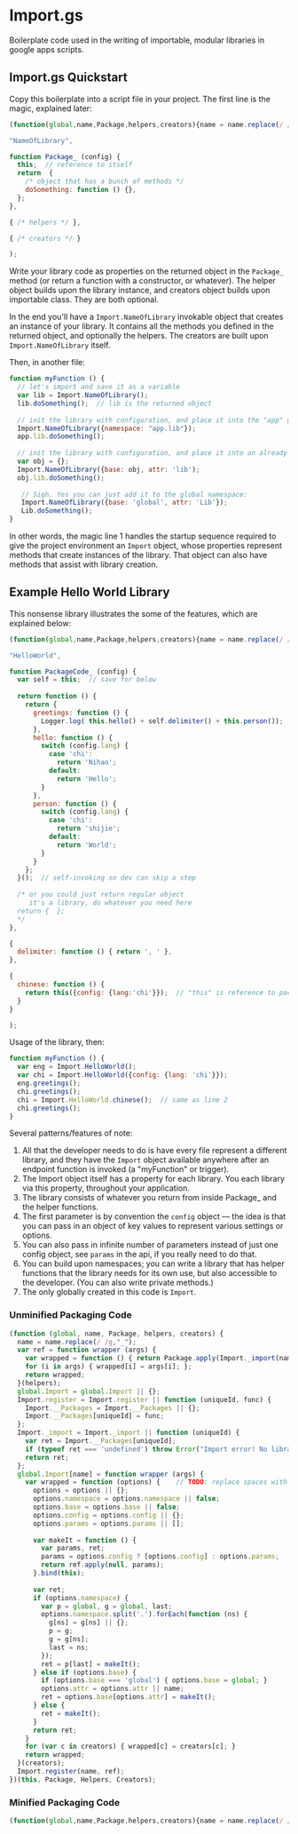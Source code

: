 # Import.gs

Boilerplate code used in the writing of importable, modular libraries in google apps scripts.

## Import.gs Quickstart

Copy this boilerplate into a script file in your project. The first line is the magic, explained later:

```js
(function(global,name,Package,helpers,creators){name = name.replace(/ /g,"_");var ref=function wrapper(args){var wrapped=function(){return Package.apply(Import._import(name),arguments)};for(i in args){wrapped[i]=args[i]};return wrapped}(helpers);global.Import=global.Import||{};Import.register=Import.register||function(uniqueId,func){Import.__Packages=Import.__Packages||{};Import.__Packages[uniqueId]=func};Import._import=Import._import||function(uniqueId){var ret=Import.__Packages[uniqueId];if(typeof ret==='undefined')throw Error("Import error! No library called "+uniqueId);return ret};global.Import[name]=function wrapper(args){var wrapped=function(options){options=options||{};options.namespace=options.namespace||!1;options.base=options.base||!1;options.config=options.config||{};options.params=options.params||[];var makeIt=function(){var params,ret;params=options.config?[options.config]:options.params;return ref.apply(null,params)}.bind(this);var ret;if(options.namespace){var p=global,g=global,last;options.namespace.split('.').forEach(function(ns){g[ns]=g[ns]||{};p=g;g=g[ns];last=ns});ret=p[last]=makeIt()}else if(options.base){if(options.base==='global'){options.base=global};options.attr=options.attr||name;ret=options.base[options.attr]=makeIt()}else{ret=makeIt()};return ret};for(var c in creators){wrapped[c]=creators[c]};return wrapped}(creators);Import.register(name,ref)})(this,

"NameOfLibrary",

function Package_ (config) {
  this;  // reference to itself
  return  {
    /* object that has a bunch of methods */
    doSomething: function () {},
  };
},

{ /* helpers */ },

{ /* creators */ }

);
```

Write your library code as properties on the returned object in the `Package_` method (or return a function with a constructor, or whatever). The helper object builds upon the library instance, and creators object builds upon importable class. They are both optional.

In the end you'll have a `Import.NameOfLibrary` invokable object that creates an instance of your library. It contains all the methods you defined in the returned object, and optionally the helpers. The creators are built upon `Import.NameOfLibrary` itself.

Then, in another file:

```js
function myFunction () {
  // let's import and save it as a variable
  var lib = Import.NameOfLibrary();
  lib.doSomething();  // lib is the returned object
  
  // init the library with configuration, and place it into the "app" global accesssible through the "lib" property
  Import.NameOfLibrary({namespace: "app.lib"});
  app.lib.doSomething();
  
  // init the library with configuration, and place it into an already created object
  var obj = {};
  Import.NameOfLibrary({base: obj, attr: 'lib');
  obj.lib.doSomething();
   
   // Sigh. Yes you can just add it to the global namespace:
   Import.NameOfLibrary({base: 'global', attr: 'Lib'});
   Lib.doSomething();
}
```

In other words, the magic line 1 handles the startup sequence required to give the project environment an `Import` object, whose properties represent methods that create instances of the library. That object can also have methods that assist with library creation.

## Example Hello World Library

This nonsense library illustrates the some of the features, which are explained below:

```js
(function(global,name,Package,helpers,creators){name = name.replace(/ /g,"_");var ref=function wrapper(args){var wrapped=function(){return Package.apply(Import._import(name),arguments)};for(i in args){wrapped[i]=args[i]};return wrapped}(helpers);global.Import=global.Import||{};Import.register=Import.register||function(uniqueId,func){Import.__Packages=Import.__Packages||{};Import.__Packages[uniqueId]=func};Import._import=Import._import||function(uniqueId){var ret=Import.__Packages[uniqueId];if(typeof ret==='undefined')throw Error("Import error! No library called "+uniqueId);return ret};global.Import[name]=function wrapper(args){var wrapped=function(options){options=options||{};options.namespace=options.namespace||!1;options.base=options.base||!1;options.config=options.config||{};options.params=options.params||[];var makeIt=function(){var params,ret;params=options.config?[options.config]:options.params;return ref.apply(null,params)}.bind(this);var ret;if(options.namespace){var p=global,g=global,last;options.namespace.split('.').forEach(function(ns){g[ns]=g[ns]||{};p=g;g=g[ns];last=ns});ret=p[last]=makeIt()}else if(options.base){if(options.base==='global'){options.base=global};options.attr=options.attr||name;ret=options.base[options.attr]=makeIt()}else{ret=makeIt()};return ret};for(var c in creators){wrapped[c]=creators[c]};return wrapped}(creators);Import.register(name,ref)})(this,

"HelloWorld",

function PackageCode_ (config) {
  var self = this;  // save for below
  
  return function () {
    return { 
      greetings: function () {
        Logger.log( this.hello() + self.delimiter() + this.person());    // this
      },
      hello: function () {
        switch (config.lang) {
          case 'chi':
            return 'Nihao';
          default:
            return 'Hello';
        }
      },
      person: function () {
        switch (config.lang) {
          case 'chi':
            return 'shijie';
          default:
            return 'World';
        }
      }
    };
  }();  // self-invoking so dev can skip a step
  
  /* or you could just return regular object
     it's a library, do whatever you need here  
  return {  };
  */
},

{
  delimiter: function () { return ', ' },
},

{
  chinese: function () {
    return this({config: {lang:'chi'}});  // "this" is reference to package
  }
}

);
```

Usage of the library, then:

```js
function myFunction () {
  var eng = Import.HelloWorld();
  var chi = Import.HelloWorld({config: {lang: 'chi'}});
  eng.greetings();
  chi.greetings();
  chi = Import.HelloWorld.chinese();  // same as line 2
  chi.greetings();
}
```

Several patterns/features of note:

1. All that the developer needs to do is have every file represent a different library, and they have the `Import` object available anywhere after an endpoint function is invoked (a "myFunction" or trigger). 
2. The Import object itself has a property for each library. You each library via this property, throughout your application.
1. The library consists of whatever you return from inside Package_ and the helper functions.
2. The first parameter is by convention the `config` object — the idea is that you can pass in an object of key values to represent various settings or options.
3. You can also pass in infinite number of parameters instead of just one config object, see `params` in the api, if you really need to do that.
2. You can build upon namespaces; you can write a library that has helper functions that the library needs for its own use, but also accessible to the developer. (You can also write private methods.)
3. The only globally created in this code is `Import`.

### Unminified Packaging Code

```js
(function (global, name, Package, helpers, creators) {
  name = name.replace(/ /g,"_");
  var ref = function wrapper (args) {
    var wrapped = function () { return Package.apply(Import._import(name), arguments); };
    for (i in args) { wrapped[i] = args[i]; };
    return wrapped;
  }(helpers);
  global.Import = global.Import || {};
  Import.register = Import.register || function (uniqueId, func) {
    Import.__Packages = Import.__Packages || {};
    Import.__Packages[uniqueId] = func;
  };
  Import._import = Import._import || function (uniqueId) {
    var ret = Import.__Packages[uniqueId];
    if (typeof ret === 'undefined') throw Error("Import error! No library called " + uniqueId);
    return ret;
  };
  global.Import[name] = function wrapper (args) {
    var wrapped = function (options) {    // TODO: replace spaces with underscores (camelcase?)
      options = options || {};
      options.namespace = options.namespace || false;
      options.base = options.base || false;
      options.config = options.config || {};
      options.params = options.params || [];
      
      var makeIt = function () {
        var params, ret;
        params = options.config ? [options.config] : options.params;
        return ref.apply(null, params);
      }.bind(this);
      
      var ret;
      if (options.namespace) {
        var p = global, g = global, last;
        options.namespace.split('.').forEach(function (ns) {
          g[ns] = g[ns] || {};
          p = g;
          g = g[ns];
          last = ns;
        });
        ret = p[last] = makeIt();
      } else if (options.base) {
        if (options.base === 'global') { options.base = global; }
        options.attr = options.attr || name;
        ret = options.base[options.attr] = makeIt();
      } else {
        ret = makeIt();
      }
      return ret;
    }
    for (var c in creators) { wrapped[c] = creators[c]; }
    return wrapped;
  }(creators);
  Import.register(name, ref);
})(this, Package, Helpers, Creators);
```

### Minified Packaging Code

```js
(function(global,name,Package,helpers,creators){name = name.replace(/ /g,"_");var ref=function wrapper(args){var wrapped=function(){return Package.apply(Import._import(name),arguments)};for(i in args){wrapped[i]=args[i]};return wrapped}(helpers);global.Import=global.Import||{};Import.register=Import.register||function(uniqueId,func){Import.__Packages=Import.__Packages||{};Import.__Packages[uniqueId]=func};Import._import=Import._import||function(uniqueId){var ret=Import.__Packages[uniqueId];if(typeof ret==='undefined')throw Error("Import error! No library called "+uniqueId);return ret};global.Import[name]=function wrapper(args){var wrapped=function(options){options=options||{};options.namespace=options.namespace||!1;options.base=options.base||!1;options.config=options.config||{};options.params=options.params||[];var makeIt=function(){var params,ret;params=options.config?[options.config]:options.params;return ref.apply(null,params)}.bind(this);var ret;if(options.namespace){var p=global,g=global,last;options.namespace.split('.').forEach(function(ns){g[ns]=g[ns]||{};p=g;g=g[ns];last=ns});ret=p[last]=makeIt()}else if(options.base){if(options.base==='global'){options.base=global};options.attr=options.attr||name;ret=options.base[options.attr]=makeIt()}else{ret=makeIt()};return ret};for(var c in creators){wrapped[c]=creators[c]};return wrapped}(creators);Import.register(name,ref)})(this,Package,Helpers,Creators);
```
